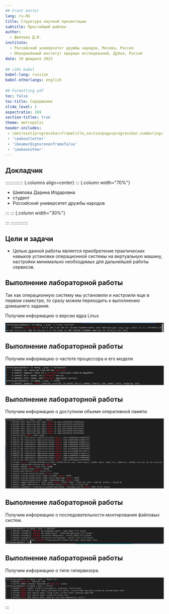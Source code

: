 ```yaml
---
## Front matter
lang: ru-RU
title: Структура научной презентации
subtitle: Простейший шаблон
author:
  - Шияпова Д.И.
institute:
  - Российский университет дружбы народов, Москва, Россия
  - Объединённый институт ядерных исследований, Дубна, Россия
date: 18 февраля 2023

## i18n babel
babel-lang: russian
babel-otherlangs: english

## Formatting pdf
toc: false
toc-title: Содержание
slide_level: 2
aspectratio: 169
section-titles: true
theme: metropolis
header-includes:
 - \metroset{progressbar=frametitle,sectionpage=progressbar,numbering=fraction}
 - '\makeatletter'
 - '\beamer@ignorenonframefalse'
 - '\makeatother'
---
```



## Докладчик

:::::::::::::: {.columns align=center}
::: {.column width="70%"}

  * Шияпова Дарина Илдаровна
  * студент
  * Российский университет дружбы народов

:::
::: {.column width="30%"}



:::
::::::::::::::






## Цели и задачи

- Целью данной работы является приобретение практических навыков установки операционной системы на виртуальную машину, настройки минимально необходимых для дальнейшей работы сервисов.


## Выполнение лабораторной работы

Так как операционную систему мы установили и настроили еще в первом семестре, то сразу можем переходить к выполнению домашнего задания.

Получим информацию о версии ядра Linux

![Команда dmesg | grep -i "Linux version" ](image/11.png)
## Выполнение лабораторной работы

Получим информацию о частоте процессора  и его модели

![Команда dmesg | grep -i "pricessor" и  Команда dmesg | grep -i "CPU0"  ](image/12.png)

## Выполнение лабораторной работы

Получим информацию о доступном объеме оперативной памяти 

![Команда dmesg | grep -i "memory" ](image/13.png)

## Выполнение лабораторной работы

Получим информацию о последовательности монтирования файловых систем.

![Команда dmesg | grep -i "mounted" ](image/15.png)

## Выполнение лабораторной работы

Получим информацию о типе гипервизора.

![Команда dmesg | grep -i "mounted" ](image/14.png)



:::

